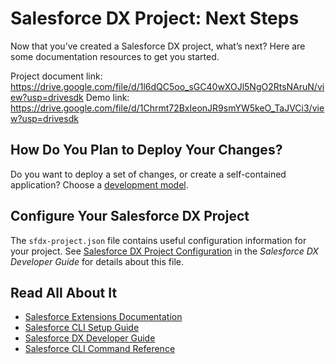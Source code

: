 # Salesforce DX Project: Next Steps

Now that you’ve created a Salesforce DX project, what’s next? Here are some documentation resources to get you started.

Project document link: https://drive.google.com/file/d/1l6dQC5oo_sGC40wXOJl5NgO2RtsNAruN/view?usp=drivesdk
Demo link: https://drive.google.com/file/d/1Chrmt72BxIeonJR9smYW5keO_TaJVCi3/view?usp=drivesdk
## How Do You Plan to Deploy Your Changes?

Do you want to deploy a set of changes, or create a self-contained application? Choose a [development model](https://developer.salesforce.com/tools/vscode/en/user-guide/development-models).

## Configure Your Salesforce DX Project

The `sfdx-project.json` file contains useful configuration information for your project. See [Salesforce DX Project Configuration](https://developer.salesforce.com/docs/atlas.en-us.sfdx_dev.meta/sfdx_dev/sfdx_dev_ws_config.htm) in the _Salesforce DX Developer Guide_ for details about this file.

## Read All About It

- [Salesforce Extensions Documentation](https://developer.salesforce.com/tools/vscode/)
- [Salesforce CLI Setup Guide](https://developer.salesforce.com/docs/atlas.en-us.sfdx_setup.meta/sfdx_setup/sfdx_setup_intro.htm)
- [Salesforce DX Developer Guide](https://developer.salesforce.com/docs/atlas.en-us.sfdx_dev.meta/sfdx_dev/sfdx_dev_intro.htm)
- [Salesforce CLI Command Reference](https://developer.salesforce.com/docs/atlas.en-us.sfdx_cli_reference.meta/sfdx_cli_reference/cli_reference.htm)
